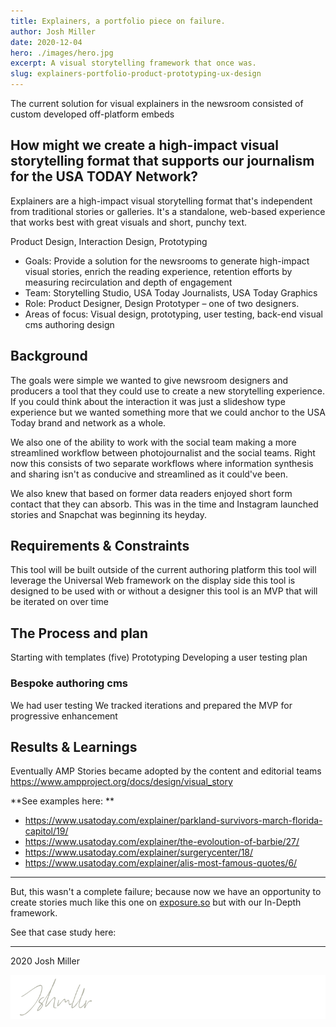 ```yaml
---
title: Explainers, a portfolio piece on failure.
author: Josh Miller
date: 2020-12-04
hero: ./images/hero.jpg
excerpt: A visual storytelling framework that once was.
slug: explainers-portfolio-product-prototyping-ux-design
---
```


The current solution for visual explainers in the newsroom consisted of  custom developed off-platform embeds 

## How might we create a high-impact visual storytelling format that supports our journalism for the USA TODAY Network?


Explainers are a high-impact visual storytelling format that's independent from traditional stories or galleries. It's a standalone, web-based experience that works best with great visuals and short, punchy text.

Product Design, Interaction Design, Prototyping

- Goals: Provide a solution for the newsrooms to generate high-impact visual stories, enrich the reading experience, retention efforts by measuring recirculation and depth of engagement
- Team: Storytelling Studio, USA Today Journalists, USA Today Graphics
- Role: Product Designer, Design Prototyper – one of two designers.
- Areas of focus: Visual design, prototyping, user testing, back-end visual cms authoring design


## Background

The goals were simple we wanted to give newsroom designers and producers a tool that they could use to create a new storytelling experience. If you could think about the interaction it was just a slideshow type experience but we wanted something more that we could anchor to the USA Today brand and network as a whole.

We also one of the ability to work with the social team making a more streamlined workflow between photojournalist and the social teams. Right now this consists of two separate workflows where information synthesis and sharing isn't as conducive and streamlined as it could've been.

We also knew that based on former data readers enjoyed short form contact that they can absorb. This was in the time and Instagram launched stories and Snapchat was beginning its heyday. 

## Requirements & Constraints
This tool will be built outside of the current authoring platform
this tool will leverage the Universal Web framework on the display side
this tool is designed to be used with or without a designer
this tool is an MVP that will be iterated on over time

## The Process and plan

Starting with templates (five)
Prototyping
Developing a user testing plan

### Bespoke authoring cms

We had user testing
We tracked iterations and prepared the MVP for progressive enhancement

## Results & Learnings
Eventually AMP Stories became adopted by the content and editorial teams https://www.ampproject.org/docs/design/visual_story

**See examples here: **
- https://www.usatoday.com/explainer/parkland-survivors-march-florida-capitol/19/
- https://www.usatoday.com/explainer/the-evoloution-of-barbie/27/
- https://www.usatoday.com/explainer/surgerycenter/18/
- https://www.usatoday.com/explainer/alis-most-famous-quotes/6/

---

But, this wasn't a complete failure; because now we have an opportunity to create stories much like this one on [exposure.so](https://www.distastefulshroom.com/furloughed) but with our In-Depth framework.

See that case study here: 

---
2020 Josh Miller

<div className="Image__Small">
  <img
    src="./images/signature.svg"
    title="Logo Signature Josh Miller"
    alt="The end article signature of Josh Miller"
  />
</div>